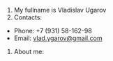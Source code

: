 1. My fullname is Vladislav Ugarov
1. Contacts:

- Phone: +7 (931) 58-162-98
- Email: vlad.ygarov@gmail.com

1. About me:
